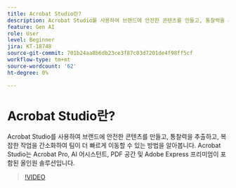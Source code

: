 ```yaml
---
title: Acrobat Studio란?
description: Acrobat Studio를 사용하여 브랜드에 안전한 콘텐츠를 만들고, 통찰력을 추출하고, 복잡한 작업을 간소화하는 방법을 알아봅니다
feature: Gen AI
role: User
level: Beginner
jira: KT-18748
source-git-commit: 701b24aa8b6db23ce3f87c03d7201de4f98ff5cf
workflow-type: tm+mt
source-wordcount: '62'
ht-degree: 0%

---
```


# Acrobat Studio란?

Acrobat Studio를 사용하여 브랜드에 안전한 콘텐츠를 만들고, 통찰력을 추출하고, 복잡한 작업을 간소화하여 팀이 더 빠르게 이동할 수 있는 방법을 알아봅니다. Acrobat Studio는 Acrobat Pro, AI 어시스턴트, PDF 공간 및 Adobe Express 프리미엄이 포함된 올인원 솔루션입니다.

>[!VIDEO](https://video.tv.adobe.com/v/3475053?quality=12&learn=on&hidetitle=true)
